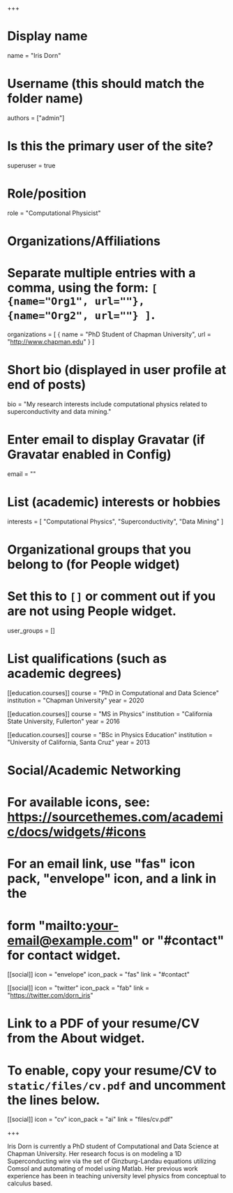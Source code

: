 +++
# Display name
name = "Iris Dorn"

# Username (this should match the folder name)
authors = ["admin"]

# Is this the primary user of the site?
superuser = true

# Role/position
role = "Computational Physicist"

# Organizations/Affiliations
#   Separate multiple entries with a comma, using the form: `[ {name="Org1", url=""}, {name="Org2", url=""} ]`.
organizations = [ { name = "PhD Student of Chapman University", url = "http://www.chapman.edu" } ]

# Short bio (displayed in user profile at end of posts)
bio = "My research interests include computational physics related to superconductivity and data mining."

# Enter email to display Gravatar (if Gravatar enabled in Config)
email = ""

# List (academic) interests or hobbies
interests = [
  "Computational Physics",
  "Superconductivity",
  "Data Mining"
]

# Organizational groups that you belong to (for People widget)
#   Set this to `[]` or comment out if you are not using People widget.
user_groups = []

# List qualifications (such as academic degrees)
[[education.courses]]
  course = "PhD in Computational and Data Science"
  institution = "Chapman University"
  year = 2020

[[education.courses]]
  course = "MS in Physics"
  institution = "California State University, Fullerton"
  year = 2016

[[education.courses]]
  course = "BSc in Physics Education"
  institution = "University of California, Santa Cruz"
  year = 2013

# Social/Academic Networking
# For available icons, see: https://sourcethemes.com/academic/docs/widgets/#icons
#   For an email link, use "fas" icon pack, "envelope" icon, and a link in the
#   form "mailto:your-email@example.com" or "#contact" for contact widget.

[[social]]
  icon = "envelope"
  icon_pack = "fas"
  link = "#contact" 

[[social]]
  icon = "twitter"
  icon_pack = "fab"
  link = "https://twitter.com/dorn_iris"



# Link to a PDF of your resume/CV from the About widget.
# To enable, copy your resume/CV to `static/files/cv.pdf` and uncomment the lines below.
 [[social]]
   icon = "cv"
   icon_pack = "ai"
   link = "files/cv.pdf"

+++

Iris Dorn is currently a PhD student of Computational and Data Science at Chapman University. Her research focus is on modeling a 1D Superconducting wire via the set of Ginzburg-Landau equations utilizing Comsol and automating of model using Matlab. Her previous work experience has been in teaching university level physics from conceptual to calculus based. 
